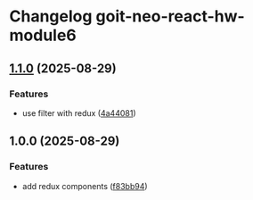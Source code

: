 # Changelog goit-neo-react-hw-module6

## [1.1.0](https://gitlab.com/goit-uni/react/goit-neo-react-hw-module6/compare/1.0.0...1.1.0) (2025-08-29)

### Features

* use filter with redux ([4a44081](https://gitlab.com/goit-uni/react/goit-neo-react-hw-module6/commit/4a440817e5531da179abde92f0cc523e93f93758))

## 1.0.0 (2025-08-29)

### Features

* add redux components ([f83bb94](https://gitlab.com/goit-uni/react/goit-neo-react-hw-module6/commit/f83bb94482e4e47d68d1d0910304e53418216f4b))
